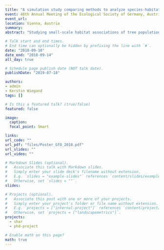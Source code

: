 ```yaml
---
title: "A simulation study comparing methods to analyze species-habitat associations of forest trees"
event: 48th Annual Meeting of the Ecological Society of Germany, Austria and Switzerland
event_url:
location: Vienna, Austria
summary:
abstract: "Studying small-scale habitat associations of tree populations can give insights into the importance of abiotic processes shaping the spatial patterning them. There is no consensus about the importance of abiotic processes for these patterns. Apart from ecological reasons, the perceived strength of species-habitat associations may also depend on the methods used. Therefore, we analyzed species-habitat associations of simulated patterns using methods proposed in the literature and one novel method, namely pattern reconstruction."

# Talk start and end times.
# End time can optionally be hidden by prefixing the line with `#`.
date: "2018-09-10"
date_end: "2018-09-14"
all_day: true

# Schedule page publish date (NOT talk date).
publishDate: "2019-07-18"

authors:
- admin
- Kerstin Wiegand
tags: []

# Is this a featured talk? (true/false)
featured: false

image:
  caption:
  focal_point: Smart

links:
url_code: ""
url_pdf: "files/Poster_GfO_2018.pdf"
url_slides: ""
url_video: ""

# Markdown Slides (optional).
#   Associate this talk with Markdown slides.
#   Simply enter your slide deck's filename without extension.
#   E.g. `slides = "example-slides"` references `content/slides/example-slides.md`.
#   Otherwise, set `slides = ""`.
slides:

# Projects (optional).
#   Associate this post with one or more of your projects.
#   Simply enter your project's folder or file name without extension.
#   E.g. `projects = ["internal-project"]` references `content/project/deep-learning/index.md`.
#   Otherwise, set `projects = ["landscapemetrics"]`.
projects:
  - shar
  - phd-project

# Enable math on this page?
math: true
---
```

